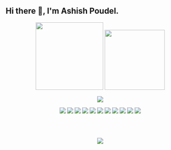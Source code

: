 ## Hi there 👋, I'm Ashish Poudel. 
<p align="center">
  <a href="https://ashishpoudel995.github.io" target="_blank"><img width="180px" src="https://img.shields.io/badge/-Visit My Website-FF7139?style=flat-square&logo=Firefox%20Browser&logoColor=white"></a>
  <a href="#"><img width="160px" src="https://komarev.com/ghpvc/?username=ashishpoudel995&color=blueviolet&style=flat-square"/></a>
</p>
<p align="center">
  <img src="https://user-images.githubusercontent.com/53949374/123767082-f20dcb00-d8e6-11eb-8148-de298bc17299.png"><br>
  <p align="center">
    <a href="#"><img src="https://img.shields.io/badge/-JavaScript-F7DF1E?style=flat-square&logo=JavaScript&logoColor=white"></a>
    <a href="#"><img src="https://img.shields.io/badge/-ReactJs-61DAFB?style=flat-square&logo=React&logoColor=white"></a>
    <a href="#"><img src="https://img.shields.io/badge/TypeScript-007ACC?&logo=typescript&logoColor=white"></a>
    <a href="#"><img src="https://img.shields.io/badge/-HTML5-E34F26?style=flat-square&logo=HTML5&logoColor=white"></a>
    <a href="#"><img src="https://img.shields.io/badge/-CSS3-1572B6?style=flat-square&logo=CSS3&logoColor=white"></a>
    <a href="#"><img src="https://img.shields.io/badge/-Bootstrap-7952B3?style=flat-square&logo=Bootstrap&logoColor=white"></a>
    <a href="#"><img src="https://img.shields.io/badge/-php-777BB4?style=flat-square&logo=Php&logoColor=white"></a>
    <a href="#"><img src="https://img.shields.io/badge/-MySQL-4479A1?style=flat-square&logo=MySQL&logoColor=white"></a>
    <a href="#"><img src="https://img.shields.io/badge/-Semantic%20UI-35BDB2?style=flat-square&logo=Semantic%20UI%20React&logoColor=white"></a>
    <a href="#"><img src="https://img.shields.io/badge/-React%20Router-CA4245?style=flat-square&logo=React%20Router&logoColor=white"></a>
    <a href="#"><img src="https://img.shields.io/badge/-Java-EC4D37?style=flat-square&logo=java&logoColor=white"></a>
  </p>
</p>
<br><br>
<p align="center">
<a href="#"><img src="https://github-readme-stats.vercel.app/api/top-langs/?username=ashishpoudel995&langs_count=8&theme=radical&layout=compact"></a>
</p>
